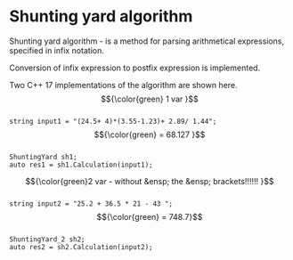 # Shunting yard algorithm

Shunting yard algorithm - is a method for parsing arithmetical expressions, specified in infix notation.

Conversion of infix expression to postfix expression is implemented.

Two C++ 17 implementations of the algorithm are shown here.<br />
$${\color{green} 1 var  }$$<br />
`string input1 = "(24.5+ 4)*(3.55-1.23)+ 2.89/ 1.44";`  $${\color{green} = 68.127 }$$<br />
`ShuntingYard sh1;`<br />
`auto res1 = sh1.Calculation(input1);`<br />

$${\color{green}2 var - without &ensp; the &ensp; brackets!!!!!! }$$<br />
`string input2 = "25.2 + 36.5 * 21 - 43 ";` $${\color{green} = 748.7}$$<br />
`ShuntingYard_2 sh2;`<br />
`auto res2 = sh2.Calculation(input2);`
